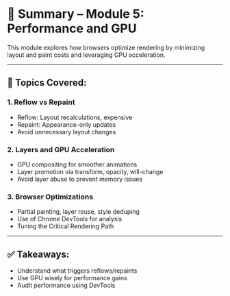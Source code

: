 # 📘 Summary – Module 5: Performance and GPU

This module explores how browsers optimize rendering by minimizing layout and paint costs and leveraging GPU acceleration.

---

## 📂 Topics Covered:

### 1. Reflow vs Repaint
- Reflow: Layout recalculations, expensive
- Repaint: Appearance-only updates
- Avoid unnecessary layout changes

### 2. Layers and GPU Acceleration
- GPU compositing for smoother animations
- Layer promotion via transform, opacity, will-change
- Avoid layer abuse to prevent memory issues

### 3. Browser Optimizations
- Partial painting, layer reuse, style deduping
- Use of Chrome DevTools for analysis
- Tuning the Critical Rendering Path

---

## ✅ Takeaways:
- Understand what triggers reflows/repaints
- Use GPU wisely for performance gains
- Audit performance using DevTools